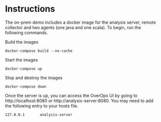 # Instructions
The on-prem demo includes a docker image for the analysis server, remote collector and two agents (one java and one scala).  To begin, run the following commands.

Build the images

```
docker-compose build --no-cache
```

Start the images
```
docker-compose up
```

Stop and destroy the images
```
docker-compose down
```


Once the server is up, you can access the OverOps UI by going to http://localhost:8080 or http://analysis-server:8080.  You may need to add the following entry to your hosts file.

```
127.0.0.1       analysis-server
```
